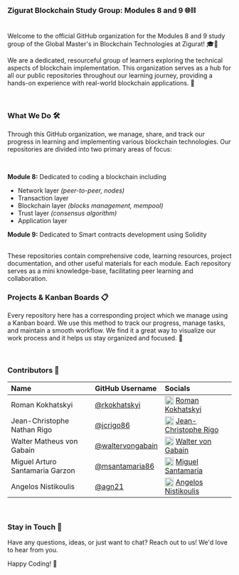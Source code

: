 ### Zigurat Blockchain Study Group: Modules 8 and 9 🌐⛓️

<br>
Welcome to the official GitHub organization for the Modules 8 and 9 study group of the Global Master's in Blockchain Technologies at Zigurat! 🎓🎉

We are a dedicated, resourceful group of learners exploring the technical aspects of blockchain implementation. This
organization serves as a hub for all our public repositories throughout our learning journey, providing a hands-on
experience with real-world blockchain applications. 🚀

<br>

### What We Do 🛠

Through this GitHub organization, we manage, share, and track our progress in learning and implementing various
blockchain technologies. Our repositories are divided into two primary areas of focus:

<br>

**Module 8:** Dedicated to coding a blockchain including

- Network layer _(peer-to-peer, nodes)_
- Transaction layer
- Blockchain layer _(blocks management, mempool)_
- Trust layer  _(consensus algorithm)_
- Application layer

**Module 9:** Dedicated to Smart contracts development using Solidity

<br>
These repositories contain comprehensive code, learning resources, project documentation, and other useful materials for each module. Each repository serves as a mini knowledge-base, facilitating peer learning and collaboration.

### Projects & Kanban Boards 📋

Every repository here has a corresponding project which we manage using a Kanban board. We use this method to track our
progress, manage tasks, and maintain a smooth workflow. We find it a great way to visualize our work process and it
helps us stay organized and focused. 🎯

<br>

### Contributors 👥

| Name                            | GitHub Username                                        | Socials                                                                                                                                                                                                                                    |
|:--------------------------------|:-------------------------------------------------------|:-------------------------------------------------------------------------------------------------------------------------------------------------------------------------------------------------------------------------------------------|
| Roman Kokhatskyi                | [@rkokhatskyi](https://github.com/rkokhatskyi)         | <img src="https://upload.wikimedia.org/wikipedia/commons/thumb/c/ca/LinkedIn_logo_initials.png/800px-LinkedIn_logo_initials.png" width="20" align="top"> [Roman Kokhatskyi](https://linkedin.com/in/rkokhatskyi)                           |
| Jean-Christophe Nathan Rigo     | [@jcrigo86](https://github.com/jcrigo86)               | <img src="https://upload.wikimedia.org/wikipedia/commons/thumb/c/ca/LinkedIn_logo_initials.png/800px-LinkedIn_logo_initials.png" width="20" align="top"> [Jean-Christophe Rigo](https://www.linkedin.com/in/jean-christophe-rigo/)         |
| Walter Matheus von Gabain       | [@waltervongabain](https://github.com/waltervongabain) | <img src="https://upload.wikimedia.org/wikipedia/commons/thumb/c/ca/LinkedIn_logo_initials.png/800px-LinkedIn_logo_initials.png" width="20" align="top"> [Walter von Gabain](https://www.linkedin.com/in/walter-von-gabain-a1a5aa13a/)     |
| Miguel Arturo Santamaria Garzon | [@msantamaria86](https://github.com/msantamaria86)     | <img src="https://upload.wikimedia.org/wikipedia/commons/thumb/c/ca/LinkedIn_logo_initials.png/800px-LinkedIn_logo_initials.png" width="20" align="top"> [Miguel Santamaria](https://www.linkedin.com/in/msantamaria86/)                   |
| Angelos Nistikoulis             | [@agn21](https://github.com/agn21)                     | <img src="https://upload.wikimedia.org/wikipedia/commons/thumb/c/ca/LinkedIn_logo_initials.png/800px-LinkedIn_logo_initials.png" width="20" align="top"> [Angelos Nistikoulis](https://www.linkedin.com/in/angelos-nistikoulis-847122181/) |

<br>

### Stay in Touch 💬

Have any questions, ideas, or just want to chat? Reach out to us! We'd love to hear from you.

Happy Coding! 🚀
